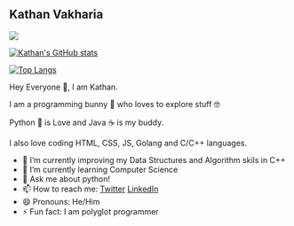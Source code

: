 ## Kathan Vakharia
![](https://komarev.com/ghpvc/?username=Kathan-Vakharia&label=PROFILE+VIEWS&style=flat-square&color=3944bc)
<!-- 👯 I’m looking to collaborate on --> 
[![Kathan's GitHub stats](https://github-readme-stats.vercel.app/api?username=Kathan-Vakharia&show_icons=True&theme=tokyonight)](https://github.com/anuraghazra/github-readme-stats)

[![Top Langs](https://github-readme-stats.vercel.app/api/top-langs/?username=Kathan-Vakharia&layout=compact&theme=tokyonight)](https://github.com/anuraghazra/github-readme-stats)

Hey Everyone 👋,  I am Kathan.

I am a programming bunny 🐇 who loves to explore stuff 🤓 

Python 🐍 is Love and Java ☕ is my buddy.

I also love coding  HTML, CSS, JS, Golang and C/C++ languages.




- 🔭 I’m currently improving my Data Structures and Algorithm skils in C++
- 🌱 I’m currently learning Computer Science
- 💬 Ask me about python! 
- 📫 How to reach me: [Twitter](https://twitter.com/kathan_vakharia) [LinkedIn](https://www.linkedin.com/in/kathan-vakharia-a76a07190/)
- 😄 Pronouns: He/Him
- ⚡ Fun fact: I am polyglot programmer





